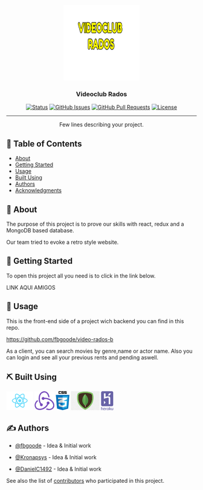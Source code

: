 <p align="center">
  <a href="" rel="noopener">
 <img width=200px height=200px src="./src/img/logo.png" alt="Project logo"></a>
</p>

<h3 align="center">Videoclub Rados</h3>

<div align="center">

[![Status](https://img.shields.io/badge/status-active-success.svg)]()
[![GitHub Issues](https://img.shields.io/github/issues/DanielC1492/Video-Rados.svg)](https://github.com/DanielC1492/Video-Rados/issues)
[![GitHub Pull Requests](https://img.shields.io/github/issues-pr/DanielC1492/Video-Rados.svg)](https://github.com/DanielC1492/Video-Rados/pulls)
[![License](https://img.shields.io/badge/license-MIT-blue.svg)](/LICENSE)

</div>

---

<p align="center"> Few lines describing your project.
    <br> 
</p>

## 📝 Table of Contents

- [About](#about)
- [Getting Started](#getting_started)
- [Usage](#usage)
- [Built Using](#built_using)
- [Authors](#authors)
- [Acknowledgments](#acknowledgement)

## 🧐 About <a name = "about"></a>

The purpose of this project is to prove our skills with react, redux and a MongoDB based database.

Our team tried to evoke a retro style website.

## 🏁 Getting Started <a name = "getting_started"></a>

To open this project all you need is to click in the link below.


LINK AQUI AMIGOS


## 🎈 Usage <a name="usage"></a>

This is the front-end side of a project wich backend you can find in this repo.

https://github.com/fbgoode/video-rados-b

As a client, you can search movies by genre,name or actor name. Also you can login and see all your previous rents and pending aswell.


## ⛏️ Built Using <a name = "built_using"></a>

 <img src="./src/img/react.png"
     height= "50px" />
<img src="./src/img/redux.png"
     height= "50px" />
<img src="./src/img/css.png"
     height= "50px" />
<img src="./src/img/mongodb.jpg"
     height= "50px" />
<img src="./src/img/heroku-logo.png"
     height= "50px" />


## ✍️ Authors <a name = "authors"></a>

- [@fbgoode](https://github.com/fbgoode) - Idea & Initial work

- [@Kronapsys](https://github.com/Kronapsys) - Idea & Initial work

- [@DanielC1492](https://github.com/DanielC1492) - Idea & Initial work



See also the list of [contributors](https://github.com/FullStackDeveloperValenciaGeeksHubs0121) who participated in this project.

